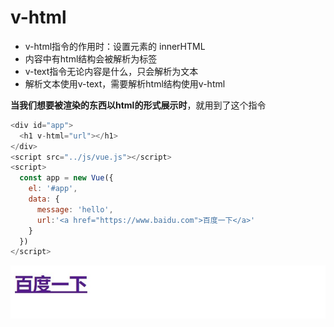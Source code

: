 # v-html

* v-html指令的作用时：设置元素的 innerHTML
* 内容中有html结构会被解析为标签
* v-text指令无论内容是什么，只会解析为文本
* 解析文本使用v-text，需要解析html结构使用v-html


**当我们想要被渲染的东西以html的形式展示时**，就用到了这个指令
```javascript
<div id="app">
  <h1 v-html="url"></h1>
</div>
<script src="../js/vue.js"></script>
<script>
  const app = new Vue({
    el: '#app',
    data: {
      message: 'hello',
      url:'<a href="https://www.baidu.com">百度一下</a>'
    }
  })
</script>
```

![](_attachments/old/2022-08-12-17-44-22.png)